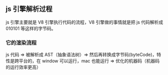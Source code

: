 ## js 引擎解析过程

js 引擎主要就是 V8 引擎执行代码的流程，V8 引擎做的事情就是把 js 代码解析成 010101 等这样的字节码。

### 它的渲染流程

js 代码 => 被解析成 AST（抽象语法树）=> 然后再转换成字节码(byteCode)，特性是跨平台的，在 window 可以运行，mac 也能运行 => 优化的机器码（机器码的运行效率更高）

